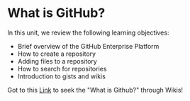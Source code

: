 # What is GitHub?

In this unit, we review the following learning objectives:

* Brief overview of the GitHub Enterprise Platform
* How to create a repository
* Adding files to a repository
* How to search for repositories
* Introduction to gists and wikis

Got to this [Link](https://github.com/muzammil-13/github-foundations/wiki) to seek the "What is Github?" through Wikis!


